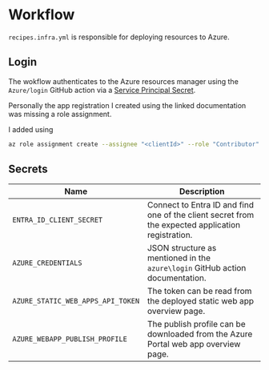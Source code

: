 # Workflow

`recipes.infra.yml` is responsible for deploying resources to Azure.

## Login
The wokflow authenticates to the Azure resources manager using the `Azure/login` GitHub action via a [Service Principal Secret](https://github.com/Azure/login?tab=readme-ov-file#login-with-a-service-principal-secret).

Personally the app registration I created using the linked documentation was missing a role assignment.

I added using

```bash
az role assignment create --assignee "<clientId>" --role "Contributor" --scope "/subscriptions/<id>"
```


## Secrets

| Name                              | Description                                                                                       |
| --------------------------------- | ------------------------------------------------------------------------------------------------- |
| `ENTRA_ID_CLIENT_SECRET`          | Connect to Entra ID and find one of the client secret from the expected application registration. |
| `AZURE_CREDENTIALS`               | JSON structure as mentioned in the `azure\login` GitHub action documentation.                     |
| `AZURE_STATIC_WEB_APPS_API_TOKEN` | The token can be read from the deployed static web app overview page.                             |
| `AZURE_WEBAPP_PUBLISH_PROFILE`    | The publish profile can be downloaded from the Azure Portal web app overview page.                |